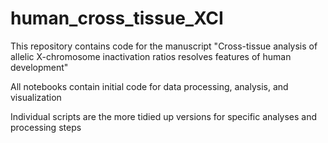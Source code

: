 # human_cross_tissue_XCI

This repository contains code for the manuscript "Cross-tissue analysis of allelic X-chromosome inactivation ratios resolves features of human development"

All notebooks contain initial code for data processing, analysis, and visualization


Individual scripts are the more tidied up versions for specific analyses and processing steps





